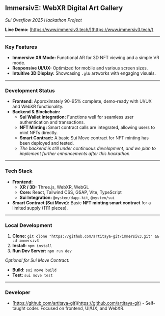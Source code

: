 ## ImmersivΞ: WebXR Digital Art Gallery

*Sui Overflow 2025 Hackathon Project*

**Live Demo:** [https://www.immersiv3.tech/](https://www.immersiv3.tech/)

---

### Key Features
* **Immersive XR Mode:** Functional AR for 3D NFT viewing and a simple VR mode.
* **Responsive UI/UX:** Optimized for mobile and various screen sizes.
* **Intuitive 3D Display:** Showcasing `.glb` artworks with engaging visuals.

---

### Development Status
* **Frontend:** Approximately 90-95% complete, demo-ready with UI/UX and WebXR functionality.
* **Backend & Blockchain:**
    * **Sui Wallet Integration:** Functions well for seamless user authentication and transactions.
    * **NFT Minting:** Smart contract calls are integrated, allowing users to mint NFTs directly.
    * **Smart Contract:** A basic Sui Move contract for NFT minting has been deployed and tested.
    * *The backend is still under continuous development, and we plan to implement further enhancements after this hackathon.*

---

### Tech Stack
* **Frontend:**
    * **XR / 3D:** Three.js, WebXR, WebGL
    * **Core:** React, Tailwind CSS, GSAP, Vite, TypeScript
    * **Sui Integration:** `@mysten/dapp-kit`, `@mysten/sui`
* **Smart Contract (Sui Move):** Basic **NFT minting smart contract** for a limited supply (1111 pieces).

---

### Local Development
1.  **Clone:** `git clone "https://github.com/artitaya-git/immersiv3.git" && cd immersiv3`
2.  **Install:** `npm install`
3.  **Run Dev Server:** `npm run dev`

*Optional for Sui Move Contract:*
* **Build:** `sui move build`
* **Test:** `sui move test`

---

### Developer
* [https://github.com/artitaya-git](https://github.com/artitaya-git) - Self-taught coder. Focused on frontend, UI/UX, and WebXR.
